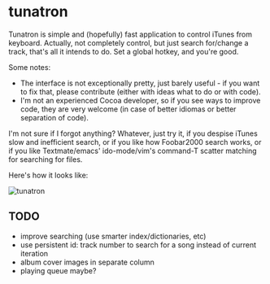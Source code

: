 # tunatron

Tunatron is simple and (hopefully) fast application to control iTunes from
keyboard. Actually, not completely control, but just search for/change a track,
that's all it intends to do. Set a global hotkey, and you're good.

Some notes:

 - The interface is not exceptionally pretty, just barely useful - if you want
   to fix that, please contribute (either with ideas what to do or with code).
 - I'm not an experienced Cocoa developer, so if you see ways to improve code,
   they are very welcome (in case of better idiomas or better separation of
   code).

I'm not sure if I forgot anything? Whatever, just try it, if you despise iTunes
slow and inefficient search, or if you like how Foobar2000 search works, or if
you like Textmate/emacs' ido-mode/vim's command-T scatter matching for searching
for files.

Here's how it looks like:

![tunatron](http://i.imgur.com/ctclr.png)

## TODO

 - improve searching (use smarter index/dictionaries, etc)
 - use persistent id: track number to search for a song instead of current
   iteration
 - album cover images in separate column
 - playing queue maybe?
